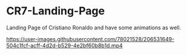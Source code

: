 # CR7-Landing-Page
Landing Page of Cristiano Ronaldo and have some animations as well.


https://user-images.githubusercontent.com/78021528/206531649-504c1fcf-acff-4d2d-b529-4e2bf60b8b1d.mp4





